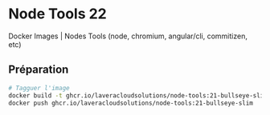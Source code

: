 # Node Tools 22

Docker Images | Nodes Tools (node, chromium, angular/cli, commitizen, etc)

## Préparation

```bash
# Tagguer l'image
docker build -t ghcr.io/laveracloudsolutions/node-tools:21-bullseye-slim .
docker push ghcr.io/laveracloudsolutions/node-tools:21-bullseye-slim
```
